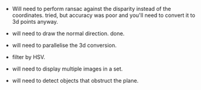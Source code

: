 - Will need to perform ransac against the disparity instead of the coordinates.
    tried, but accuracy was poor and you'll need to convert it to 3d points anyway.
- will need to draw the normal direction.
    done.
    
- will need to parallelise the 3d conversion.
- filter by HSV.
- will need to display multiple images in a set.
- will need to detect objects that obstruct the plane.